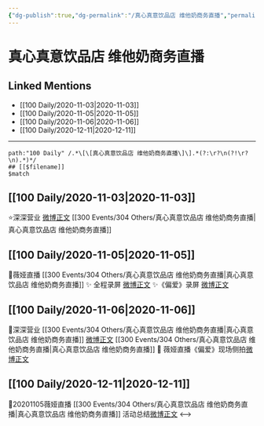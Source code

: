 ```yaml
---
{"dg-publish":true,"dg-permalink":"/真心真意饮品店 维他奶商务直播","permalink":"/真心真意饮品店 维他奶商务直播/","created":"2023-04-08T16:09:37.584+08:00","updated":"2023-04-10T17:13:54.510+08:00"}
---
```


# 真心真意饮品店 维他奶商务直播

## Linked Mentions
- [[100 Daily/2020-11-03\|2020-11-03]]
- [[100 Daily/2020-11-05\|2020-11-05]]
- [[100 Daily/2020-11-06\|2020-11-06]]
- [[100 Daily/2020-12-11\|2020-12-11]]


---

```expander
path:"100 Daily" /.*\[\[真心真意饮品店 维他奶商务直播\]\].*(?:\r?\n(?!\r?\n).*)*/
## [[$filename]]
$match
```
## [[100 Daily/2020-11-03\|2020-11-03]]
⭐深深营业 [微博正文](https://m.weibo.cn/6466290670/4567263229514567) [[300 Events/304 Others/真心真意饮品店 维他奶商务直播\|真心真意饮品店 维他奶商务直播]]
## [[100 Daily/2020-11-05\|2020-11-05]]
💫薇娅直播 [[300 Events/304 Others/真心真意饮品店 维他奶商务直播\|真心真意饮品店 维他奶商务直播]]
✨ 全程录屏 [微博正文](https://m.weibo.cn/6466290670/4568047576164346)
✨《偏爱》录屏 [微博正文](https://m.weibo.cn/6466290670/4568016622718255)
## [[100 Daily/2020-11-06\|2020-11-06]]
💫深深营业 [[300 Events/304 Others/真心真意饮品店 维他奶商务直播\|真心真意饮品店 维他奶商务直播]]
[微博正文](https://m.weibo.cn/6466290670/4568225872086692)
[[300 Events/304 Others/真心真意饮品店 维他奶商务直播\|真心真意饮品店 维他奶商务直播]]
💫 薇娅直播《偏爱》现场侧拍[微博正文](https://m.weibo.cn/6466290670/4568338392941308)
## [[100 Daily/2020-12-11\|2020-12-11]]
🎵20201105薇娅直播 [[300 Events/304 Others/真心真意饮品店 维他奶商务直播\|真心真意饮品店 维他奶商务直播]] 活动总结[微博正文](https://m.weibo.cn/6466290670/4580956529499420)
<-->